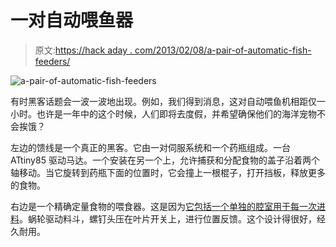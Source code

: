 # 一对自动喂鱼器

> 原文:[https://hack aday . com/2013/02/08/a-pair-of-automatic-fish-feeders/](https://hackaday.com/2013/02/08/a-pair-of-automatic-fish-feeders/)

![a-pair-of-automatic-fish-feeders](../Images/e1cb11fdfd1c3d473f4e092997e51f12.png)

有时黑客话题会一波一波地出现。例如，我们得到消息，这对自动喂鱼机相距仅一小时。也许是一年中的这个时候，人们即将去度假，并希望确保他们的海洋宠物不会挨饿？

左边的馈线是一个真正的黑客。它由一对伺服系统和一个药瓶组成。一台 ATtiny85 驱动马达。一个安装在另一个上，允许捕获和分配食物的盖子沿着两个轴移动。当它旋转到药瓶下面的位置时，它会撞上一根棍子，打开挡板，释放更多的食物。

右边是一个精确定量食物的喂食器。这是因为[它包括一个单独的腔室用于每一次进料](https://www.youtube.com/watch?v=MqkGEWsbszw)。蜗轮驱动料斗，螺钉头压在叶片开关上，进行位置反馈。这个设计得很好，经久耐用。